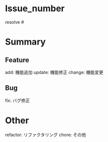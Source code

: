 # Issue_number
resolve #

# Summary
## Feature
add: 機能追加
update: 機能修正
change: 機能変更

## Bug
fix: バグ修正

# Other
refactor: リファクタリング
chore: その他
